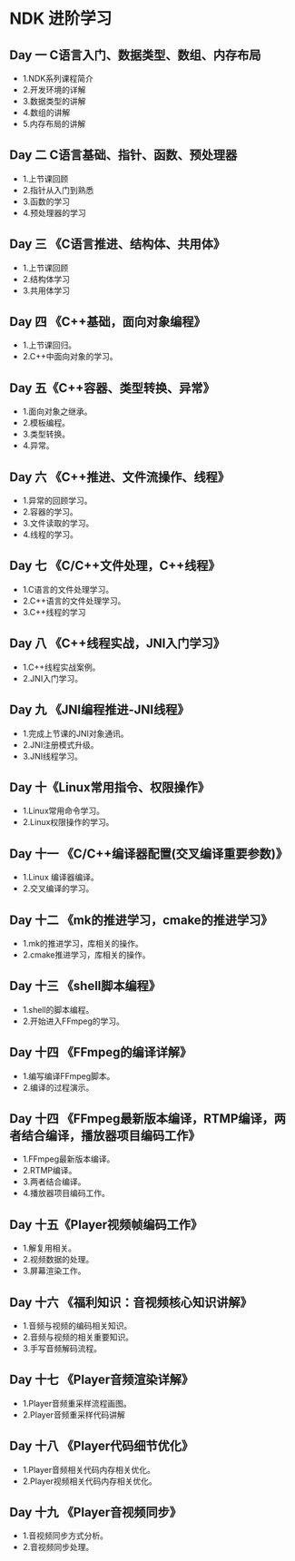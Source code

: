 # NDK 进阶学习

## Day 一  C语言入门、数据类型、数组、内存布局

* 1.NDK系列课程简介
* 2.开发环境的详解
* 3.数据类型的讲解
* 4.数组的讲解
* 5.内存布局的讲解

## Day 二  C语言基础、指针、函数、预处理器

* 1.上节课回顾
* 2.指针从入门到熟悉
* 3.函数的学习
* 4.预处理器的学习

## Day 三 《C语言推进、结构体、共用体》

* 1.上节课回顾
* 2.结构体学习
* 3.共用体学习

## Day 四  《C++基础，面向对象编程》

* 1.上节课回归。
* 2.C++中面向对象的学习。

## Day 五《C++容器、类型转换、异常》

* 1.面向对象之继承。
* 2.模板编程。
* 3.类型转换。
* 4.异常。

## Day 六 《C++推进、文件流操作、线程》

* 1.异常的回顾学习。
* 2.容器的学习。
* 3.文件读取的学习。
* 4.线程的学习。

## Day 七 《C/C++文件处理，C++线程》

* 1.C语言的文件处理学习。
* 2.C++语言的文件处理学习。
* 3.C++线程的学习

## Day 八 《C++线程实战，JNI入门学习》

* 1.C++线程实战案例。
* 2.JNI入门学习。

## Day 九 《JNI编程推进-JNI线程》

* 1.完成上节课的JNI对象通讯。
* 2.JNI注册模式升级。
* 3.JNI线程学习。

## Day 十《Linux常用指令、权限操作》

* 1.Linux常用命令学习。
* 2.Linux权限操作的学习。

## Day 十一 《C/C++编译器配置\(交叉编译重要参数\)》

* 1.Linux 编译器编译。
* 2.交叉编译的学习。

## Day 十二 《mk的推进学习，cmake的推进学习》

* 1.mk的推进学习，库相关的操作。
* 2.cmake推进学习，库相关的操作。

## Day 十三 《shell脚本编程》

* 1.shell的脚本编程。
* 2.开始进入FFmpeg的学习。

## Day 十四 《FFmpeg的编译详解》

* 1.编写编译FFmpeg脚本。
* 2.编译的过程演示。

## Day 十四 《FFmpeg最新版本编译，RTMP编译，两者结合编译，播放器项目编码工作》

* 1.FFmpeg最新版本编译。
* 2.RTMP编译。
* 3.两者结合编译。
* 4.播放器项目编码工作。

## Day 十五《Player视频帧编码工作》

* 1.解复用相关。
* 2.视频数据的处理。
* 3.屏幕渲染工作。

## Day 十六 《福利知识：音视频核心知识讲解》

* 1.音频与视频的编码相关知识。
* 2.音频与视频的相关重要知识。
* 3.手写音频解码流程。

## Day 十七 《Player音频渲染详解》

* 1.Player音频重采样流程画图。
* 2.Player音频重采样代码讲解

## Day 十八 《Player代码细节优化》

* 1.Player音频相关代码内存相关优化。
* 2.Player视频相关代码内存相关优化。

## Day 十九 《Player音视频同步》

* 1.音视频同步方式分析。
* 2.音视频同步处理。

